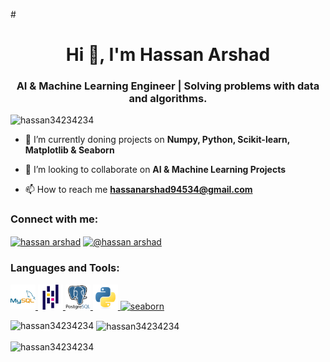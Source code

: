 #<h1 align="center">Hi 👋, I'm Hassan Arshad</h1>
<h3 align="center">AI & Machine Learning Engineer | Solving problems with data and algorithms.</h3>

<p align="left"> <img src="https://komarev.com/ghpvc/?username=hassan34234234&label=Profile%20views&color=0e75b6&style=flat" alt="hassan34234234" /> </p>

- 🌱 I’m currently doning projects on **Numpy, Python, Scikit-learn, Matplotlib & Seaborn**

- 👯 I’m looking to collaborate on **AI & Machine Learning Projects**

- 📫 How to reach me **hassanarshad94534@gmail.com**

<h3 align="left">Connect with me:</h3>
<p align="left">
<a href="https://linkedin.com/in/hassan arshad" target="blank"><img align="center" src="https://raw.githubusercontent.com/rahuldkjain/github-profile-readme-generator/master/src/images/icons/Social/linked-in-alt.svg" alt="hassan arshad" height="30" width="40" /></a>
<a href="https://medium.com/@hassan arshad" target="blank"><img align="center" src="https://raw.githubusercontent.com/rahuldkjain/github-profile-readme-generator/master/src/images/icons/Social/medium.svg" alt="@hassan arshad" height="30" width="40" /></a>
</p>

<h3 align="left">Languages and Tools:</h3>
<p align="left"> <a href="https://www.mysql.com/" target="_blank" rel="noreferrer"> <img src="https://raw.githubusercontent.com/devicons/devicon/master/icons/mysql/mysql-original-wordmark.svg" alt="mysql" width="40" height="40"/> </a> <a href="https://pandas.pydata.org/" target="_blank" rel="noreferrer"> <img src="https://raw.githubusercontent.com/devicons/devicon/2ae2a900d2f041da66e950e4d48052658d850630/icons/pandas/pandas-original.svg" alt="pandas" width="40" height="40"/> </a> <a href="https://www.postgresql.org" target="_blank" rel="noreferrer"> <img src="https://raw.githubusercontent.com/devicons/devicon/master/icons/postgresql/postgresql-original-wordmark.svg" alt="postgresql" width="40" height="40"/> </a> <a href="https://www.python.org" target="_blank" rel="noreferrer"> <img src="https://raw.githubusercontent.com/devicons/devicon/master/icons/python/python-original.svg" alt="python" width="40" height="40"/> </a> <a href="https://seaborn.pydata.org/" target="_blank" rel="noreferrer"> <img src="https://seaborn.pydata.org/_images/logo-mark-lightbg.svg" alt="seaborn" width="40" height="40"/> </a> </p>

<p><img align="left" src="https://github-readme-stats.vercel.app/api/top-langs?username=hassan34234234&show_icons=true&locale=en&layout=compact" alt="hassan34234234" /></p>

<p>&nbsp;<img align="center" src="https://github-readme-stats.vercel.app/api?username=hassan34234234&show_icons=true&locale=en" alt="hassan34234234" /></p>

<p><img align="center" src="https://github-readme-streak-stats.herokuapp.com/?user=hassan34234234&" alt="hassan34234234" /></p>

